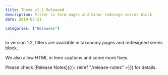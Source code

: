 ```yaml
---
title: Theme v1.2 Released
description: Filter in term pages and minor redesign series block
date: 2019-05-21

categories: ["Releases"]
---
```


In version 1.2, filters are available in taxonomy pages and redesigned series block.

<!--more-->

We also allow HTML in hero captions and some more fixes.

Please check [Release Notes]({{< relref "/release-notes" >}}) for details.
